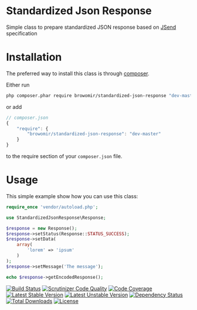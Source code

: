 Standardized Json Response
==========================
Simple class to prepare standardized JSON response based on [JSend](http://labs.omniti.com/labs/jsend) specification

# Installation

The preferred way to install this class is through [composer](http://getcomposer.org/download/).

Either run

```sh
php composer.phar require browomir/standardized-json-response "dev-master"
```

or add

```js
// composer.json
{
    "require": {
        "browomir/standardized-json-response": "dev-master"
    }
}
```

to the require section of your `composer.json` file.


# Usage

This simple example show how you can use this class:

```php
require_once 'vendor/autoload.php';

use StandardizedJsonResponse\Response;

$response = new Response();
$response->setStatus(Response::STATUS_SUCCESS);
$response->setData(
    array(
        'lorem' => 'ipsum'
    )
);
$response->setMessage('The message');

echo $response->getEncodedResponse();

```

[![Build Status](https://travis-ci.org/Browomir/standardized-json-response.svg?branch=master)](https://travis-ci.org/Browomir/standardized-json-response)
[![Scrutinizer Code Quality](https://scrutinizer-ci.com/g/Browomir/standardized-json-response/badges/quality-score.png?b=master)](https://scrutinizer-ci.com/g/Browomir/standardized-json-response/?branch=master)
[![Code Coverage](https://scrutinizer-ci.com/g/Browomir/standardized-json-response/badges/coverage.png?b=master)](https://scrutinizer-ci.com/g/Browomir/standardized-json-response/?branch=master)
[![Latest Stable Version](https://poser.pugx.org/browomir/standardized-json-response/v/stable)](https://packagist.org/packages/browomir/standardized-json-response)
[![Latest Unstable Version](https://poser.pugx.org/browomir/standardized-json-response/v/unstable)](https://packagist.org/packages/browomir/standardized-json-response)
[![Dependency Status](https://www.versioneye.com/user/projects/56461917b5b03d001f00081b/badge.svg?style=flat)](https://www.versioneye.com/user/projects/56461917b5b03d001f00081b)
[![Total Downloads](https://poser.pugx.org/browomir/standardized-json-response/downloads)](https://packagist.org/packages/browomir/standardized-json-response)
[![License](https://poser.pugx.org/browomir/standardized-json-response/license)](https://packagist.org/packages/browomir/standardized-json-response)